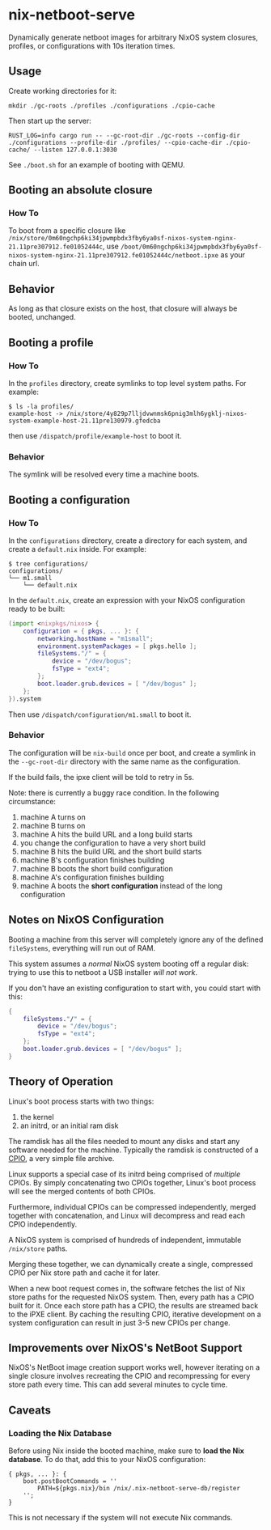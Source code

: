 # nix-netboot-serve

Dynamically generate netboot images for arbitrary NixOS system closures,
profiles, or configurations with 10s iteration times.

## Usage

Create working directories for it:

```
mkdir ./gc-roots ./profiles ./configurations ./cpio-cache
```

Then start up the server:

```
RUST_LOG=info cargo run -- --gc-root-dir ./gc-roots --config-dir ./configurations --profile-dir ./profiles/ --cpio-cache-dir ./cpio-cache/ --listen 127.0.0.1:3030
```

See `./boot.sh` for an example of booting with QEMU.

## Booting an absolute closure

### How To

To boot from a specific closure like
`/nix/store/0m60ngchp6ki34jpwmpbdx3fby6ya0sf-nixos-system-nginx-21.11pre307912.fe01052444c`,
use `/boot/0m60ngchp6ki34jpwmpbdx3fby6ya0sf-nixos-system-nginx-21.11pre307912.fe01052444c/netboot.ipxe`
as your chain url.

## Behavior

As long as that closure exists on the host, that closure will always
be booted, unchanged.

## Booting a profile

### How To

In the `profiles` directory, create symlinks to top level system paths.
For example:

```console
$ ls -la profiles/
example-host -> /nix/store/4y829p7lljdvwnmsk6pnig3mlh6ygklj-nixos-system-example-host-21.11pre130979.gfedcba
```

then use `/dispatch/profile/example-host` to boot it.

### Behavior

The symlink will be resolved every time a machine boots.

## Booting a configuration

### How To
In the `configurations` directory, create a directory for each system,
and create a `default.nix` inside. For example:

```console
$ tree configurations/
configurations/
└── m1.small
    └── default.nix
```

In the `default.nix`, create an expression with your NixOS configuration
ready to be built:

```nix
(import <nixpkgs/nixos> {
    configuration = { pkgs, ... }: {
        networking.hostName = "m1small";
        environment.systemPackages = [ pkgs.hello ];
        fileSystems."/" = {
            device = "/dev/bogus";
            fsType = "ext4";
        };
        boot.loader.grub.devices = [ "/dev/bogus" ];
    };
}).system
```

Then use `/dispatch/configuration/m1.small` to boot it.

### Behavior

The configuration will be `nix-build` once per boot, and create a symlink
in the `--gc-root-dir` directory with the same name as the configuration.

If the build fails, the ipxe client will be told to retry in 5s.

Note: there is currently a buggy race condition. In the following circumstance:

1. machine A turns on
1. machine B turns on
1. machine A hits the build URL and a long build starts
1. you change the configuration to have a very short build
1. machine B hits the build URL and the short build starts
1. machine B's configuration finishes building
1. machine B boots the short build configuration
1. machine A's configuration finishes building
1. machine A boots the **short configuration** instead of the long configuration

## Notes on NixOS Configuration

Booting a machine from this server will completely ignore any of the
defined `fileSystems`, everything will run out of RAM.

This system assumes a _normal_ NixOS system booting off a regular disk:
trying to use this to netboot a USB installer _will not work_.

If you don't have an existing configuration to start with, you could
start with this:

```nix
{
    fileSystems."/" = {
        device = "/dev/bogus";
        fsType = "ext4";
    };
    boot.loader.grub.devices = [ "/dev/bogus" ];
}
```

## Theory of Operation

Linux's boot process starts with two things:

1. the kernel
1. an initrd, or an initial ram disk

The ramdisk has all the files needed to mount any disks and start any
software needed for the machine. Typically the ramdisk is constructed
of a [CPIO](https://en.wikipedia.org/wiki/Cpio), a very simple file
archive.

Linux supports a special case of its initrd being comprised of
_multiple_ CPIOs. By simply concatenating two CPIOs together,
Linux's boot process will see the merged contents of both CPIOs.

Furthermore, individual CPIOs can be compressed independently,
merged together with concatenation, and Linux will decompress
and read each CPIO independently.

A NixOS system is comprised of hundreds of independent, immutable
`/nix/store` paths.

Merging these together, we can dynamically create a single, compressed
CPIO per Nix store path and cache it for later.

When a new boot request comes in, the software fetches the list of
Nix store paths for the requested NixOS system. Then, every path
has a CPIO built for it. Once each store path has a CPIO, the results
are streamed back to the iPXE client. By caching the resulting CPIO,
iterative development on a system configuration can result in just
3-5 new CPIOs per change.

## Improvements over NixOS's NetBoot Support

NixOS's NetBoot image creation support works well, however iterating
on a single closure involves recreating the CPIO and recompressing for
every store path every time. This can add several minutes to cycle
time.

## Caveats

### Loading the Nix Database

Before using Nix inside the booted machine, make sure to **load the Nix
database**. To do that, add this to your NixOS configuration:

```
{ pkgs, ... }: {
    boot.postBootCommands = ''
        PATH=${pkgs.nix}/bin /nix/.nix-netboot-serve-db/register
    '';
}
```

This is not necessary if the system will not execute Nix commands.
